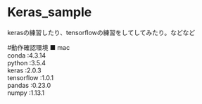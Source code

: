 # Keras_sample
kerasの練習したり、tensorflowの練習をしてしてみたり。などなど

#動作確認環境
■ mac  
conda       :4.3.14  
python      :3.5.4  
keras       :2.0.3  
tensorflow  :1.0.1  
pandas      :0.23.0  
numpy       :1.13.1  